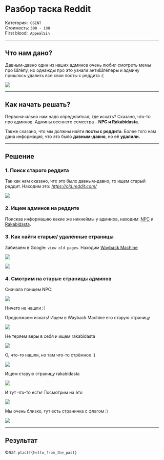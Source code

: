 # Разбор таска Reddit

Категория:&nbsp;&nbsp;`OSINT`    
Стоимость:&nbsp;`500 - 100`  
First blood:&nbsp;&nbsp;`AppealSin`

---

## Что нам дано?

Давным-давно один из наших админов очень любил смотреть мемы про Шлёпу, но однажды про это узнали антиШлёперы и админу пришлось удалить все свои посты с реддита :(

![](flopa.jpg)

---

## Как начать решать?

Первоначально нам надо определиться, где искать? Сказано, что-то про админов. Админы осеннего семестра - **NPC и Rakabidasta**. 

Также сказано, что мы должны найти **посты с реддита**. Более того нам дана информация, что это было **давным-давно**, но её **удалили**.

---

## Решение

### 1. Поиск старого реддита

Так как нам сказано, что это было давным-давно, то ищем старый реддит. Находим это: *https://old.reddit.com/*

![](old_reddit.png)

### 2. Ищем админов на реддите

Поискав информацию какие же никнеймы у админов, находим: [NPC](https://www.reddit.com/user/N1k0nP/) и [Rakabidasta](https://www.reddit.com/user/rakabidasta/).

### 3. Как найти старые/ удалённые страницы

Забиваем в Google: `view old pages`. Находим [Wayback Machine](https://archive.org/web/)

![](wayback_machine.png)

![](wayback_machine_2.png)

### 4. Смотрим на старые страницы админов

Сначала поищем NPC:

![](npc.png)

Ничего не нашли :(

Продолжаем искать! Ищем в Wayback Machine его старую страницу

![](old_npc.png)

Не теряем веры в себя и ищем rakabidasta

![](rdbcn.png)

О, что-то нашли, но там что-то стрёмное :(

![](rdbcn_2.png)

Ищем старую страницу rakabidasta

![](old_rdbcn.png)

И тут что-то есть! Посмотрим на это

![](answer.png)

Мы очень близко, тут есть страничка с флагом :)

![](flag.png)

---

## Результат

Флаг: `ptzctf{hello_from_the_past}`